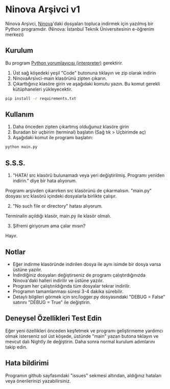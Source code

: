 # Ninova Arşivci v1
Ninova Arşivci, [Ninova](https://ninova.itu.edu.tr/)'daki dosyaları topluca indirmek için yazılmış bir Python programıdır.
(Ninova: İstanbul Teknik Üniversitesinin e-öğrenim merkezi)

## Kurulum
Bu program [Python yorumlayıcısı (interpreter)](https://www.python.org/downloads/) gerektirir.
1. Üst sağ köşedeki yeşil "Code" butonuna tıklayın ve zip olarak indirin
2. NinovaArsivci-main klasörünü zipten çıkarın.
3. Çıkarttığınız klasöre girin ve aşağıdaki komutu yazın. Bu komut gerekli kütüphaneleri yükleyecektir.
```bash
pip install -r requirements.txt
```


## Kullanım
1. Daha önceden zipten çıkartmış olduğunuz klasöre girin
2. Buradan bir uçbirim (terminal) başlatın (Sağ tık > Uçbirimde aç)
3. Aşağıdaki komut ile programı başlatın:
```bash
python main.py
```

## S.S.S.
1. "HATA! src klasörü bulunamadı veya yeri değiştirilmiş. Programı yeniden indirin." diye bir hata alıyorum.  

Programı arşivden çıkarırken src klasörünü de çıkarmalısın. "main.py" dosyası src klasörü içindeki dosyalarla birlikte çalışır.

2. "No such file or directory" hatası alıyorum.  

Terminalin açıldığı klasör, main.py ile klasör olmalı.

3. Şifremi giriyorum ama çalar mısın?  

Hayır.


## Notlar
* Eğer indirme klasöründe indirilen dosya ile aynı isimde bir dosya varsa üstüne yazılır.
* İndirdiğiniz dosyaları değiştirseniz de programı çalıştırdığınızda Ninova'daki halleri indirilir ve üstüne yazılır.
* Program her çalıştırıldığında tüm dosyalar tekrar indirilir.
* Programın tamamlanması süresi 3-4 dakika sürebilir.
* Detaylı bilgileri görmek için src/logger.py dosyasındaki "DEBUG = False" satırını "DEBUG = True" ile değiştirin.

## Deneysel Özellikleri Test Edin
Eğer yeni özellikleri önceden keşfetmek ve programı geliştirmeme yardımcı olmak isterseniz sol üst köşede, üstünde "main" yazan butona tıklayın ve mevcut dalı Nightly ile değiştirin. Daha sonra normal kurulum adımlarını takip edin.

## Hata bildirimi
Programın github sayfasındaki "issues" sekmesi altından, aldığınız hataları veya önerilerinizi yazabilirsiniz.
